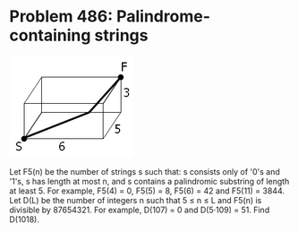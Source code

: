 # Problem 486: Palindrome-containing strings

![p486](img/486.gif)

Let F5(n) be the number of strings s such that: s consists only of '0's
and '1's, s has length at most n, and s contains a palindromic substring
of length at least 5. For example, F5(4) = 0, F5(5) = 8, F5(6) = 42 and
F5(11) = 3844. Let D(L) be the number of integers n such that 5 ≤ n ≤ L
and F5(n) is divisible by 87654321. For example, D(107) = 0 and
D(5·109) = 51. Find D(1018).